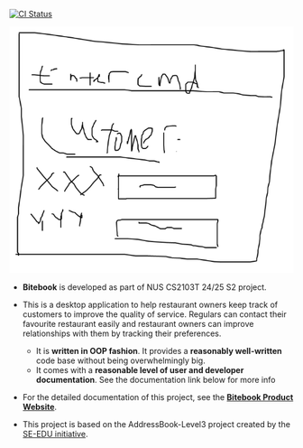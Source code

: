 [![CI Status](https://github.com/AY2425S2-CS2103T-T08-1/tp/actions/workflows/gradle.yml/badge.svg)](https://github.com/AY2425S2-CS2103T-T08-1/tp/actions)

![Ui](docs/images/Ui.png)

* **Bitebook** is developed as part of NUS CS2103T 24/25 S2 project.<br>
* This is a desktop application to help restaurant owners keep track of customers to improve the quality of service. Regulars can contact their favourite restaurant easily and restaurant owners can improve relationships with them by tracking their preferences.
  * It is **written in OOP fashion**. It provides a **reasonably well-written** code base without being overwhelmingly big.
  * It comes with a **reasonable level of user and developer documentation**. See the documentation link below for more info
* For the detailed documentation of this project, see the **[Bitebook Product Website](https://ay2425s2-cs2103t-t08-1.github.io/tp/)**.
 
* This project is based on the AddressBook-Level3 project created by the [SE-EDU initiative](https://se-education.org).
